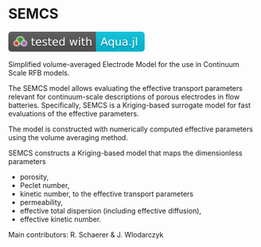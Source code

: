 # SEMCS

[![Aqua QA](https://raw.githubusercontent.com/JuliaTesting/Aqua.jl/master/badge.svg)](https://github.com/JuliaTesting/Aqua.jl)

Simplified volume-averaged Electrode Model for the use in Continuum Scale RFB models.

The SEMCS model allows evaluating the effective transport parameters relevant for continuum-scale descriptions of porous electrodes in flow batteries. Specifically, SEMCS is a Kriging-based surrogate model for fast evaluations of the effective parameters. 

The model is constructed with numerically computed effective parameters using the volume averaging method.

SEMCS constructs a Kriging-based model that maps the dimensionless parameters
- porosity,
- Peclet number,
- kinetic number,
to the effective transport parameters
- permeability,
- effective total dispersion (including effective diffusion),
- effective kinetic number.

Main contributors: R. Schaerer & J. Wlodarczyk